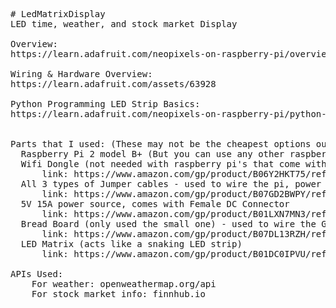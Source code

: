 <pre>
# LedMatrixDisplay
LED time, weather, and stock market Display

Overview:
https://learn.adafruit.com/neopixels-on-raspberry-pi/overview

Wiring & Hardware Overview:
https://learn.adafruit.com/assets/63928

Python Programming LED Strip Basics:
https://learn.adafruit.com/neopixels-on-raspberry-pi/python-usage


Parts that I used: (These may not be the cheapest options out there. I bought things that would come in asap during COVID)
  Raspberry Pi 2 model B+ (But you can use any other raspberry pi as well)
  Wifi Dongle (not needed with raspberry pi's that come with wireless wifi)
      link: https://www.amazon.com/gp/product/B06Y2HKT75/ref=ppx_yo_dt_b_asin_title_o02_s00?ie=UTF8&psc=1
  All 3 types of Jumper cables - used to wire the pi, power source, led matrix, and bread board together
      link: https://www.amazon.com/gp/product/B07GD2BWPY/ref=ppx_yo_dt_b_asin_title_o05_s00?ie=UTF8&psc=1
  5V 15A power source, comes with Female DC Connector
      link: https://www.amazon.com/gp/product/B01LXN7MN3/ref=ppx_yo_dt_b_asin_title_o08_s00?ie=UTF8&psc=1
  Bread Board (only used the small one) - used to wire the GND line from power source to LEDs to GND pin in the RaspberryPi
      link: https://www.amazon.com/gp/product/B07DL13RZH/ref=ppx_yo_dt_b_asin_title_o00_s00?ie=UTF8&psc=1
  LED Matrix (acts like a snaking LED strip)
      link: https://www.amazon.com/gp/product/B01DC0IPVU/ref=ppx_yo_dt_b_asin_title_o00_s01?ie=UTF8&psc=1

APIs Used:
	For weather: openweathermap.org/api
	For stock market info: finnhub.io
  
  
</pre>
